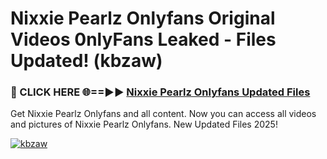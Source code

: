 # Nixxie Pearlz Onlyfans Original Videos 0nlyFans Leaked - Files Updated! (kbzaw)

<h3>🔴 CLICK HERE 🌐==►► <a href="https://hetstrat.blog/NMqPAm" rel="nofollow">Nixxie Pearlz Onlyfans Updated Files</a></h3>

Get Nixxie Pearlz Onlyfans and all content. Now you can access all videos and pictures of Nixxie Pearlz Onlyfans. New Updated Files 2025!

[![kbzaw](https://i.imgur.com/K7sEzmb.gif)](https://hetstrat.blog/NMqPAm)

